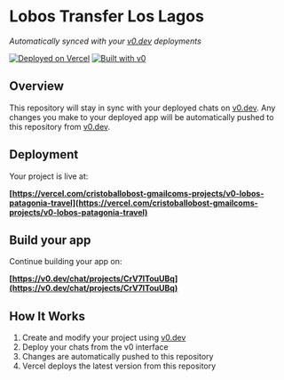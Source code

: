 # Lobos Transfer Los Lagos

_Automatically synced with your [v0.dev](https://v0.dev) deployments_

[![Deployed on Vercel](https://img.shields.io/badge/Deployed%20on-Vercel-black?style=for-the-badge&logo=vercel)](https://vercel.com/cristoballobost-gmailcoms-projects/v0-lobos-patagonia-travel)
[![Built with v0](https://img.shields.io/badge/Built%20with-v0.dev-black?style=for-the-badge)](https://v0.dev/chat/projects/CrV7ITouUBq)

## Overview

This repository will stay in sync with your deployed chats on [v0.dev](https://v0.dev).
Any changes you make to your deployed app will be automatically pushed to this repository from [v0.dev](https://v0.dev).

## Deployment

Your project is live at:

**[https://vercel.com/cristoballobost-gmailcoms-projects/v0-lobos-patagonia-travel](https://vercel.com/cristoballobost-gmailcoms-projects/v0-lobos-patagonia-travel)**

## Build your app

Continue building your app on:

**[https://v0.dev/chat/projects/CrV7ITouUBq](https://v0.dev/chat/projects/CrV7ITouUBq)**

## How It Works

1. Create and modify your project using [v0.dev](https://v0.dev)
2. Deploy your chats from the v0 interface
3. Changes are automatically pushed to this repository
4. Vercel deploys the latest version from this repository
